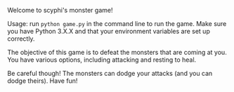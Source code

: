 Welcome to scyphi's monster game!

Usage: run `python game.py` in the command line to run the game. Make sure you have Python 3.X.X and that your environment variables are set up correctly.

The objective of this game is to defeat the monsters that are coming at you. You have various options, including attacking and resting to heal.

Be careful though! The monsters can dodge your attacks (and you can dodge theirs). Have fun!
